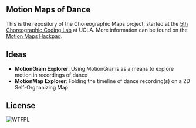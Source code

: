 ## Motion Maps of Dance ##

This is the repository of the Choreographic Maps project, started at the [5th Choreographic Coding Lab](http://choreographiccoding.org/content/5th-choreographic-coding-lab-14-19-september-2015) at UCLA. More information can be found on the [Motion Maps Hackpad](https://motionbank.hackpad.com/Motion-Maps-of-Dance-bCp115GQkTE).

## Ideas ##

* **MotionGram Explorer**: Using MotionGrams as a means to explore motion in recordings of dance
* **MotionMap Explorer**: Folding the timeline of dance recording(s) on a 2D Self-Orgnanizing Map

## License ##

![WTFPL](https://upload.wikimedia.org/wikipedia/commons/thumb/0/0a/WTFPL_badge.svg/151px-WTFPL_badge.svg.png)

